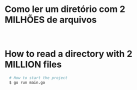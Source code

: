 <h1>Como ler um diretório com 2 MILHÕES de arquivos</h1>
<br/>
<h1>How to read a directory with 2 MILLION files</h1>

```bash
  # How to start the project
  $ go run main.go
```